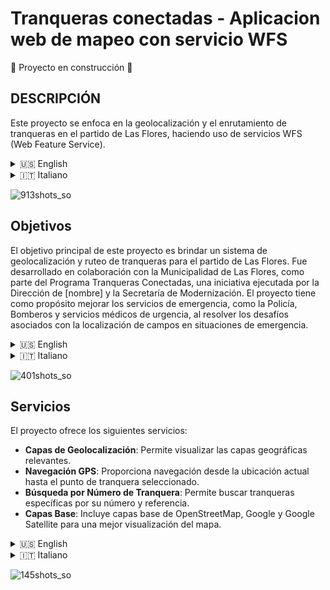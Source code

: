 # Tranqueras conectadas - Aplicacion web de mapeo con servicio WFS

:construction: Proyecto en construcción :construction:

## **DESCRIPCIÓN**

Este proyecto se enfoca en la geolocalización y el enrutamiento de tranqueras en el partido de Las Flores, haciendo uso de servicios WFS (Web Feature Service).

<details>
<summary>🇺🇸 English</summary>
   
This is a project that focuses on geolocation and routing of gates (tranqueras) in Las Flores, using WFS (Web Feature Service) services.

</details>

<details>
<summary>🇮🇹 Italiano</summary>
 
Questo progetto si concentra sulla geolocalizzazione e sull'instradamento delle "tranqueras" nella zona di Las Flores, facendo uso dei servizi WFS (Web Feature Service).

</details>

![913shots_so](https://github.com/LuzNiz/tranqueras-conectadas/assets/110864533/234d8456-67d0-4072-8826-d20e643483ee)

## Objetivos

El objetivo principal de este proyecto es brindar un sistema de geolocalización y ruteo de tranqueras para el partido de Las Flores. Fue desarrollado en colaboración con la Municipalidad de Las Flores, como parte del Programa Tranqueras Conectadas, una iniciativa ejecutada por la Dirección de [nombre] y la Secretaría de Modernización. El proyecto tiene como propósito mejorar los servicios de emergencia, como la Policía, Bomberos y servicios médicos de urgencia, al resolver los desafíos asociados con la localización de campos en situaciones de emergencia.
<details>
<summary>🇺🇸 English</summary>
   
The main objective of this project is to provide a geolocation and routing system for "tranqueras" (gates) in the Las Flores region. It was developed in collaboration with the Municipality of Las Flores, as part of the Connected Tranqueras Program, an initiative executed by the [name] Directorate and the Ministry of Modernization. The project aims to enhance emergency services such as the Police, Firefighters, and medical emergency services by addressing the challenges associated with field location in emergency situations.

</details>
<details>
<summary>🇮🇹 Italiano</summary>
 
L'obiettivo principale di questo progetto è fornire un sistema di geolocalizzazione e instradamento delle "tranqueras" per il comune di Las Flores. È stato sviluppato in collaborazione con il Comune di Las Flores, come parte del Programma Tranqueras Conectadas, un'iniziativa eseguita dalla Direzione di [nome] e dalla Segreteria per l'Innovazione. Il progetto mira a migliorare i servizi di emergenza, come la Polizia, i Vigili del Fuoco e i servizi medici d'urgenza, risolvendo le sfide legate alla localizzazione dei campi in situazioni di emergenza.

</details>

![401shots_so](https://github.com/LuzNiz/tranqueras-conectadas/assets/110864533/b38a211c-4602-403b-bae6-94a206182149)

## Servicios

 El proyecto ofrece los siguientes servicios:

  - **Capas de Geolocalización**: Permite visualizar las capas geográficas relevantes.
  - **Navegación GPS**: Proporciona navegación desde la ubicación actual hasta el punto de tranquera seleccionado.
  - **Búsqueda por Número de Tranquera**: Permite buscar tranqueras específicas por su número y referencia.
  - **Capas Base**: Incluye capas base de OpenStreetMap, Google y Google Satellite para una mejor visualización del mapa.
<details>
<summary>🇺🇸 English</summary>
   
The project offers the following services:

   - **Geolocation Layers**: Allows visualization of relevant geographical layers.
   - **GPS Navigation**: Provides navigation from the current location to the selected "tranquera" point.
   - **Gate Number Search**: Enables searching for specific "tranqueras" by their number and reference.
   - **Base Layers**: Includes base layers from OpenStreetMap, Google, and Google Satellite for improved map visualization.

</details>
 <details>
<summary>🇮🇹 Italiano</summary>
 
Il progetto offre i seguenti servizi:

 - **Strati di Geolocalizzazione**: Consente di visualizzare gli strati geografici rilevanti.
 - **Navigazione GPS**: Fornisce la navigazione dalla posizione attuale al punto della "tranquera" selezionato.
 - **Ricerca tramite Numero di "Tranquera"**: Consente di cercare "tranqueras" specifiche tramite il loro numero e riferimento.
 - **Strati di Base**: Include strati di base da OpenStreetMap, Google e Google Satellite per una migliore visualizzazione della mappa.

</details>

![145shots_so](https://github.com/LuzNiz/tranqueras-conectadas/assets/110864533/f63484d5-1b71-4a6e-a7f8-d60975ccf3e7)
